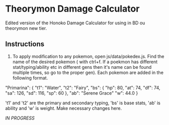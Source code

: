 Theorymon Damage Calculator
=======================

Edited version of the Honoko Damage Calculator for using in BD ou theorymon new tier.

Instructions
------------

1. To apply modification to any pokemon, open js/data/pokedex.js. Find the name of the desired pokemon ( with ctrl+f. If a poekmon has different stat/typing/ability etc in different gens then it's name can be found multiple times, so go to the proper gen). Each pokemon are added in the following format.

"Primarina": {
    "t1": "Water",
    "t2": "Fairy",
    "bs": {
      "hp": 80,
      "at": 74,
      "df": 74,
      "sa": 126,
      "sd": 116,
      "sp": 60
    },
    "ab": "Serene Grace"
    "w": 44.0
  }
  
  't1' and 't2' are the primary and secondary typing, 'bs' is base stats, 'ab' is ability and 'w' is weight. Make necessary changes here.
  
  *IN PROGRESS*
